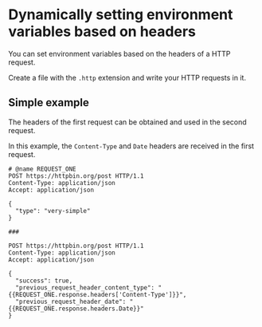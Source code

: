 # Dynamically setting environment variables based on headers

You can set environment variables based on the headers of a HTTP request.

Create a file with the `.http` extension and write your HTTP requests in it.

## Simple example

The headers of the first request can be obtained and used in the second request.

In this example, the `Content-Type` and `Date` headers are received in the first request.

```http title="simple.http"
# @name REQUEST_ONE
POST https://httpbin.org/post HTTP/1.1
Content-Type: application/json
Accept: application/json

{
  "type": "very-simple"
}

###

POST https://httpbin.org/post HTTP/1.1
Content-Type: application/json
Accept: application/json

{
  "success": true,
  "previous_request_header_content_type": "{{REQUEST_ONE.response.headers['Content-Type']}}",
  "previous_request_header_date": "{{REQUEST_ONE.response.headers.Date}}"
}
```
